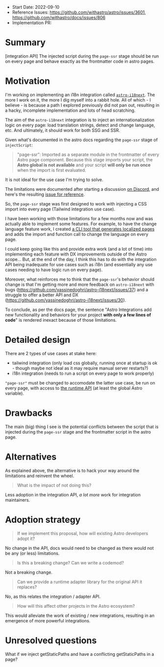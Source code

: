 - Start Date: 2022-09-10
- Reference Issues: https://github.com/withastro/astro/issues/3601,
  https://github.com/withastro/docs/issues/806
- Implementation PR: <!-- leave empty -->

# Summary

[integration API] The injected script during the `page-ssr` stage should be run
on every page and behave exactly as the frontmatter code in astro pages.

# Motivation

I'm working on implementing an i18n integration called
[`astro-i18next`](https://github.com/yassinedoghri/astro-i18next). The more I
work on it, the more I dig myself into a rabbit hole. All of which - I believe -
is because a path I explored previously did not pan out, resulting in a hacky,
incomplete implementation and lots of head scratching.

The aim of the `astro-i18next` integration is to inject an internationalization
logic on every page: load translation strings, detect and change language, etc.
And ultimately, it should work for both SSG and SSR.

Given what's documented in the astro docs regarding the `page-ssr` stage of
`injectScript`:

> "page-ssr": Imported as a separate module in the frontmatter of every Astro
> page component. Because this stage imports your script, the **Astro global is
> not available** and your script **will only be run once** when the import is
> first evaluated.

It is not ideal for the use case I'm trying to solve.

The limitations were documented after starting a discussion
[on Discord](https://discord.com/channels/830184174198718474/987756543946682398),
and here's the resulting
[issue for reference](https://github.com/withastro/docs/issues/806).

So, the `page-ssr` stage was first designed to work with injecting a CSS import
into every page (Tailwind integration use case).

I have been working with those limitations for a few months now and was actually
able to implement some features. For example, to have the change language
feature work, I created
[a CLI tool that generates localized pages](https://github.com/yassinedoghri/astro-i18next#generate)
and adds the import and function call to change the language on every page.

I could keep going like this and provide extra work (and a lot of time) into
implementing each feature with DX improvements outside of the Astro scope...
But, at the end of the day, I think this has to do with the integration API
being inadequate for use cases such as i18n (and essentially any use cases
needing to have logic run on every page).

Moreover, what reinforces me to think that the `page-ssr`'s behavior should
change is that I'm getting more and more feedback on `astro-i18next` with bugs
(https://github.com/yassinedoghri/astro-i18next/issues/37) and a struggle to
offer a better API and DX
(https://github.com/yassinedoghri/astro-i18next/issues/30).

To conclude, as per the docs page, the sentence "Astro Integrations add new
functionality and behaviors for your project **with only a few lines of code**"
is rendered inexact because of those limitations.

# Detailed design

There are 2 types of use cases at stake here:

- tailwind integration (only load css globally, running once at startup is ok -
  though maybe not ideal as it may require manual server restarts?)
- i18n integration (needs to run a script on every page to work properly)

`"page-ssr"` must be changed to accomodate the latter use case, be run on every
page, with access to
[the runtime API](https://docs.astro.build/en/reference/api-reference) (at least
the global Astro variable).

# Drawbacks

The main (big) thing I see is the potential conflicts between the script that is
injected during the `page-ssr` stage and the frontmatter script in the astro
page.

# Alternatives

As explained above, the alternative is to hack your way around the limitations
and reinvent the wheel.

> What is the impact of not doing this?

Less adoption in the integration API, _a lot more_ work for integration
maintainers.

# Adoption strategy

> If we implement this proposal, how will existing Astro developers adopt it?

No change in the API, docs would need to be changed as there would not be any
(or less) limitations.

> Is this a breaking change? Can we write a codemod?

Not a breaking change.

> Can we provide a runtime adapter library for the original API it replaces?

No, as this relates the integration / adapter API.

> How will this affect other projects in the Astro ecosystem?

This would alleviate the work of existing / new integrations, resulting in an
emergence of more powerful integrations.

# Unresolved questions

What if we inject getStaticPaths and have a conflicting getStaticPaths in a
page?
